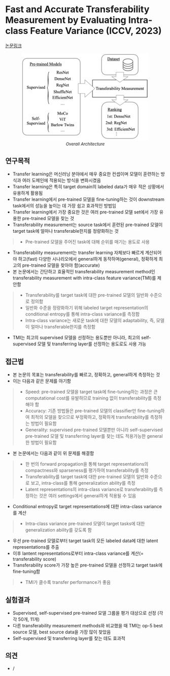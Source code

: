 # Fast and Accurate Transferability Measurement by Evaluating Intra-class Feature Variance (ICCV, 2023)

[논문링크](https://openaccess.thecvf.com/content/ICCV2023/html/Xu_Fast_and_Accurate_Transferability_Measurement_by_Evaluating_Intra-class_Feature_Variance_ICCV_2023_paper.html)

<p align="center">
    <img width="400" alt='fig1' src="../img/xu2023fast.png?raw=true"></br>
    <em><font size=2>Overall Architecture</font></em>
</p>

## 연구목적
- Transfer learning은 머신러닝 분야에서 매우 중요한 컨셉이며 모델이 훈련하는 방식과 여러 도메인에 적용되는 방식을 변화시켰음
- Transfer learning은 특히 target domain의 labeled data가 매우 적은 상황에서 유용하게 활용됨
- Transfer learning에서 pre-trained 모델을 fine-tuning하는 것이 downstream task에서의 성능을 높이는 데 가장 쉽고 효과적인 방법임
- Transfer learning에서 가장 중요한 것은 여러 pre-trained 모델 set에서 가장 유용한 pre-trained 모델을 찾는 것
- Transferability measurement는 source task에서 훈련된 pre-trained 모델이 target task에 얼마나 transferable한지를 정량화하는 것
> - Pre-trained 모델을 주어진 task에 대해 순위를 매기는 용도로 사용
- Transferability measurement는 transfer learning 자체보다 빠르게 계산되어야 하고(fast) 다양한 시나리오에서 general하게 동작하며(general), 정확하게 최고의 pre-trained 모델을 찾아야 함(accurate)
- 본 논문에서는 간단하고 효율적인 transferability measurement method인 transferability measurement with intra-class feature variance(TMI)를 제안함
> - Transferability를 target task에 대한 pre-trained 모델의 일반화 수준으로 정의함
> - 일반화 수준을 정량화하기 위해 labeled target representation의 conditional entropy를 통해 intra-class variance를 측정함
> - Intra-class variance는 새로운 task에 대한 모델의 adaptability, 즉, 모델이 얼마나 transferable한지를 측정함
- TMI는 최고의 supervised 모델을 선정하는 용도뿐만 아니라, 최고의 self-supervised 모델 및 transferring layer를 선정하는 용도로도 사용 가능

## 접근법
- 본 논문의 목표는 transferability를 빠르고, 정확하고, general하게 측정하는 것
- 이는 다음과 같은 문제를 야기함
> - Speed: pre-trained 모델을 target task에 fine-tuning하는 과정은 큰 computational cost를 유발하므로 training 없이 transferability를 측정해야 함
> - Accuracy: 기존 방법들은 pre-trained 모델의 classifier만 fine-tuning하여 최적의 모델을 찾으므로 부정확하고, 정확하게 transferability를 측정하는 방법이 필요함
> - Generality: supervised pre-trained 모델뿐만 아니라 self-supervised pre-trained 모델 및 transferring layer를 찾는 데도 적용가능한 general한 방법이 필요함
- 본 논문에서는 다음과 같이 위 문제를 해결함
> - 한 번의 forward propagation을 통해 target representations의 compactness와 sparseness를 평가하여 transferability를 측정
> - Transferability를 target task에 대한 pre-trained 모델의 일반화 수준으로 보고, intra-class를 통해 generalization ability를 측정
> - Latent representations의 intra-class variance로 transferability를 측정하는 것은 여러 settings에서 general하게 적용될 수 있음
- Conditional entropy로 target representations에 대한 intra-class variance를 계산
> - Intra-class variance pre-trained 모델이 target tasks에 대한 generalization ability를 갖도록 함
- 우선 pre-trained 모델로부터 target task의 모든 labeled data에 대한 latent representations를 추출
- 이후 lantent representations로부터 intra-class variance를 계산(= transferability score)
- Transferability score가 가장 높은 pre-trained 모델을 선정하고 target task에 fine-tuning함
> - TMI가 클수록 transfer performance가 좋음

## 실험결과
- Supervised, self-supervised pre-trained 모델 그룹을 평가 대상으로 선정 (각각 50개, 11개)
- 다른 transferability measurement methods와 비교했을 때 TMI는 op-5 best source 모델, best source data을 가장 많이 찾았음
- Self-supervised 및 transferring layer를 찾는 데도 효과적

## 의견
- /